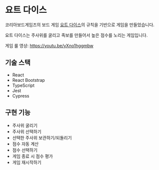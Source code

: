 # 요트 다이스

코리아보드게임즈의 보드 게임 [요트 다이스](https://www.koreaboardgames.com/boardgame/game_view.php?prd_idx=17111)의 규칙을 기반으로 게임을 만들었습니다.

요트 다이스는 주사위를 굴리고 족보를 만들어서 높은 점수를 노리는 게임입니다.

게임 룰 영상: https://youtu.be/yXno1hggmbw

## 기술 스택

- React
- React Bootstrap
- TypeScript
- Jest
- Cypress

## 구현 기능

- 주사위 굴리기
- 주사위 선택하기
- 선택한 주사위 보관하기/되돌리기
- 점수 자동 계산
- 점수 선택하기
- 게임 종료 시 점수 평가
- 게임 재시작하기
